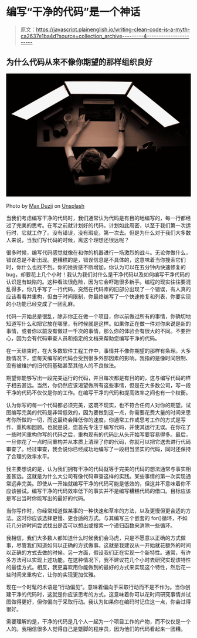# 编写“干净的代码”是一个神话

> 原文：<https://javascript.plainenglish.io/writing-clean-code-is-a-myth-ca2637e1ba4d?source=collection_archive---------4----------------------->

## 为什么代码从来不像你期望的那样组织良好

![](img/0d68059252cfaabd979e0d94c055f8a0.png)

Photo by [Max Duzij](https://unsplash.com/@max_duz?utm_source=medium&utm_medium=referral) on [Unsplash](https://unsplash.com?utm_source=medium&utm_medium=referral)

当我们考虑编写干净的代码时，我们通常认为代码是有目的地编写的，每一行都经过了完美的思考。在写之前就计划好的代码。计划如此周密，以至于我们第一次运行时，它就工作了。没有错误，没有瑕疵，第一次去。但是为什么对于我们大多数人来说，当我们写代码的时候，离这个理想还很远呢？

很多时候，编写代码感觉就像在和你的机器进行一场激烈的战斗。无论你做什么，错误总是不断出现。更糟糕的是，错误信息是不具体的，这意味着当你搜索它们时，你什么也找不到。你的挫折感不断增加，你认为可以在五分钟内快速修复的 bug，却要花上几个小时！我认为我们对什么是干净代码以及如何编写干净代码的认识是有缺陷的。这种看法很危险，因为它会吓跑很多新手。编程的现实往往要混乱得多，你几乎写了一行代码，突然在代码库的旧部分出现了一个错误，有人真的应该看看并重构，但由于时间限制，你最终编写了一个快速修复和列表，你要实现的小功能已经变成了一团乱麻。

代码一开始总是很乱，除非你正在做一个项目，你以前做过所有的事情，你确切地知道写什么和把它放在哪里，有时候就是这样。如果你正在做一件对你来说是新的事情，或者你以前没有做过一千次的事情，那么你的体验会有很大的不同。不要担心，因为会有代码审查人员和指定的文档来帮助您编写干净的代码。

在一天结束时，在大多数软件工程工作中，事情并不像你期望的那样有条理。大多数情况下，您每天编写的代码会受到很多外部因素的影响。我指的是像时间限制、没有被维护的旧代码基础甚至其他人的不良做法。

期望你能够写出一段完美运行的代码，并且每次都是有目的的，这与编写代码的样子相去甚远。当然，你仍然应该渴望做所有这些事情，但是在大多数公司，写一段干净的代码不仅仅是你的工作。在编写干净的代码和提高效率之间也有一个权衡。

认为你写的每一个代码都必须完美，这既不现实，也不符合任何人对你的期望。试图编写完美的代码是非常低效的，因为要做到这一点，你需要花费大量的时间来思考你所做的一切，而这最终会降低你的速度。你通常工作或思考工作的方式是写作、重构和回顾。也就是说，您首先专注于编写代码，并使其运行无误。在你花了一些时间重构你写的代码之后，重构现有的代码比从头开始写要容易得多。最后，一旦你花了一点时间重构并从本质上清理了你的代码，你就可以把它送去进行代码审查了。经过审查，我会说你已经成功地编写了一段相当坚实的代码，同时还保持了合理的效率水平。

我主要想说的是，认为我们拥有干净的代码就等于完美的代码的想法通常与事实相差甚远。这就是为什么大公司有像代码审查这样的实践。某些事情的第一次实现通常远非完美。即使从一开始就编写干净的代码可能是低效的，但这并不意味着你不应该尝试。编写干净的代码效率低下的事实并不是编写糟糕代码的借口。目标应该是写出当时你能写出的最好的代码。

当你写作时，你经常知道做某事的一种快速和草率的方法，以及更慢但更合适的方法。这时你应该选择更慢、更合适的方式。与其编写三个嵌套的 for()循环，不如花几分钟时间尝试找出是否可以想出或搜索一个递归函数来消除一些循环。

我相信，我们大多数人都知道什么时候我们会马虎，只是不愿意以正确的方式做事，尽管我们知道如何以正确的方式做事。这就是我建议从一开始就花额外的时间以正确的方式去做的时候。另一方面，假设我们正在实现一个新特性。通常，有许多方法可以实现上述功能。在这种情况下，我不建议花几个小时去研究实现该特性的最佳方式。相反，我更喜欢用你能做到的最好的方式来实现这个特性，然后花一些时间来重构它，让你的实现更加优雅。

现在一个时髦的术语是“行动偏见”。意味着偏向于采取行动而不是不作为。当你创建干净的代码时，这就是你应该思考的方式，这意味着你可以花时间研究事情并试图做得更好，但你偏向于采取行动。我认为如果你在编码时记住这一点，你会过得很好。

需要理解的是，干净的代码是几个人一起为一个项目工作的产物，而不仅仅是一个人的。我相信很多人觉得自己是蹩脚的程序员，因为他们的代码看起来一团糟。